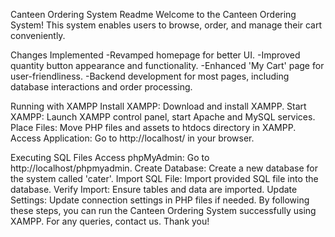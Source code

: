 Canteen Ordering System Readme
Welcome to the Canteen Ordering System! This system enables users to browse, order, and manage their cart conveniently.

Changes Implemented
-Revamped homepage for better UI.
-Improved quantity button appearance and functionality.
-Enhanced 'My Cart' page for user-friendliness.
-Backend development for most pages, including database interactions and order processing.

Running with XAMPP
Install XAMPP: Download and install XAMPP.
Start XAMPP: Launch XAMPP control panel, start Apache and MySQL services.
Place Files: Move PHP files and assets to htdocs directory in XAMPP.
Access Application: Go to http://localhost/ in your browser.

Executing SQL Files
Access phpMyAdmin: Go to http://localhost/phpmyadmin.
Create Database: Create a new database for the system called 'cater'.
Import SQL File: Import provided SQL file into the database.
Verify Import: Ensure tables and data are imported.
Update Settings: Update connection settings in PHP files if needed.
By following these steps, you can run the Canteen Ordering System successfully using XAMPP. For any queries, contact us. Thank you!
